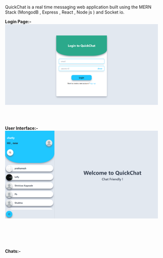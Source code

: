 QuickChat is a real time messaging web application built using the MERN Stack (MongodB , Express , React , Node js ) and Socket io.

<b>Login Page:-</b>
![image alt](https://github.com/prathameshwaghvade/QuickChat-App/blob/df85f5970cd642ad3fea90ca971a9fb801765db0/Login.png)
<br><br><br><br>

<b> User Interface:- </b>
![image alt](https://github.com/prathameshwaghvade/QuickChat-App/blob/27cc068ecdef525bf44beb2a8e5dbf44a5aec63b/UI.png)

<br><br><br><br>

<b> Chats:- </b>
